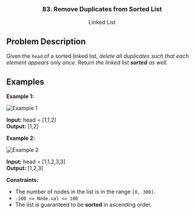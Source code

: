 <p align="center">

  <h3 align="center">83. Remove Duplicates from Sorted List</h3>

  <p align="center">
    Linked List
    <br>
  </p>
</p>

## Problem Description

Given the `head` of a sorted linked list, _delete all duplicates such that each element appears only once_. Return _the linked list **sorted** as well_.

## Examples

**Example 1:**

![Example 1](https://assets.leetcode.com/uploads/2021/01/04/list1.jpg)

**Input:** head = [1,1,2]  
**Output:** [1,2]

**Example 2:**

![Example 2](https://assets.leetcode.com/uploads/2021/01/04/list2.jpg)

**Input:** head = [1,1,2,3,3]  
**Output:** [1,2,3]

**Constraints:**

- The number of nodes in the list is in the range `[0, 300]`.
- `-100 <= Node.val <= 100`
- The list is guaranteed to be **sorted** in ascending order.
